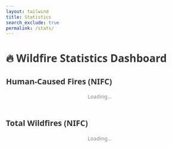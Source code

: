 ```yaml
---
layout: tailwind 
title: Statistics 
search_exclude: true
permalink: /stats/
---
```

<!DOCTYPE html>
<html lang="en">
<head>
  <meta charset="UTF-8">
  <title>🔥 Wildfire Statistics Dashboard</title>
  <style>
    body {
      font-family: 'Segoe UI', sans-serif;
      margin: 0;
      padding: 2rem;
      background-color: #fdfdfd;
      color: #333;
    }

    h1, h2 {
      color: #b22222;
    }

    table {
      width: 100%;
      border-collapse: collapse;
      margin: 1rem 0;
      background-color: #fff;
      box-shadow: 0 2px 5px rgba(0,0,0,0.1);
    }

    th, td {
      padding: 0.75rem;
      border: 1px solid #ccc;
      text-align: center;
    }

    th {
      background-color: #f4f4f4;
      font-weight: bold;
    }

    .section {
      margin-bottom: 3rem;
    }

    .loader {
      text-align: center;
      color: #888;
    }
  </style>
</head>
<body>

  <h1>🔥 Wildfire Statistics Dashboard</h1>

  <div class="section">
    <h2>Human-Caused Fires (NIFC)</h2>
    <div id="human-loader" class="loader">Loading...</div>
    <table id="human-table" style="display:none">
      <thead>
        <tr>
          <th>Year</th>
          <th>Human-Caused Fires</th>
          <th>Acres Burned</th>
        </tr>
      </thead>
      <tbody id="human-data"></tbody>
    </table>
  </div>

  <div class="section">
    <h2>Total Wildfires (NIFC)</h2>
    <div id="total-loader" class="loader">Loading...</div>
    <table id="total-table" style="display:none">
      <thead>
        <tr>
          <th>Year</th>
          <th>Total Fires</th>
          <th>Total Acres</th>
        </tr>
      </thead>
      <tbody id="total-data"></tbody>
    </table>
  </div>

  <script>
    async function loadData(url, tableId, loaderId, tbodyId, keys) {
      try {
        const response = await fetch(url);
        const data = await response.json();

        if (data.data && Array.isArray(data.data)) {
          const tbody = document.getElementById(tbodyId);
          data.data.forEach(item => {
            const row = document.createElement('tr');
            keys.forEach(key => {
              const td = document.createElement('td');
              td.textContent = item[key];
              row.appendChild(td);
            });
            tbody.appendChild(row);
          });

          document.getElementById(loaderId).style.display = 'none';
          document.getElementById(tableId).style.display = 'table';
        }
      } catch (error) {
        document.getElementById(loaderId).textContent = 'Error loading data';
        console.error('Error fetching:', url, error);
      }
    }

    // Load data from both endpoints
    loadData('/api/fire/human_caused', 'human-table', 'human-loader', 'human-data', ['year', 'human_caused_fires', 'acres_burned']);
    loadData('/api/fire/total_wildfires', 'total-table', 'total-loader', 'total-data', ['year', 'total_fires', 'total_acres']);
  </script>

</body>
</html>
